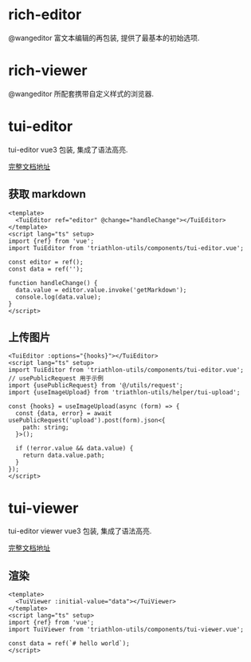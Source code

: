 # rich-editor

@wangeditor 富文本编辑的再包装, 提供了最基本的初始选项.

# rich-viewer

@wangeditor 所配套携带自定义样式的浏览器.

# tui-editor

tui-editor vue3 包装, 集成了语法高亮.

[完整文档地址](https://github.com/nhn/tui.editor/blob/04d6f8cbacf8aa8b15f481633b7b3c6f96e435ee/apps/editor/README.md)

## 获取 markdown

```vue
<template>
  <TuiEditor ref="editor" @change="handleChange"></TuiEditor>
</template>
<script lang="ts" setup>
import {ref} from 'vue';
import TuiEditor from 'triathlon-utils/components/tui-editor.vue';

const editor = ref();
const data = ref('');

function handleChange() {
  data.value = editor.value.invoke('getMarkdown');
  console.log(data.value);
}
</script>
```

## 上传图片

```vue
<TuiEditor :options="{hooks}"></TuiEditor>
<script lang="ts" setup>
import TuiEditor from 'triathlon-utils/components/tui-editor.vue';
// usePublicRequest 用于示例
import {usePublicRequest} from '@/utils/request';
import {useImageUpload} from 'triathlon-utils/helper/tui-upload';

const {hooks} = useImageUpload(async (form) => {
  const {data, error} = await usePublicRequest('upload').post(form).json<{
    path: string;
  }>();

  if (!error.value && data.value) {
    return data.value.path;
  }
});
</script>
```

# tui-viewer

tui-editor viewer vue3 包装, 集成了语法高亮.

[完整文档地址](https://github.com/nhn/tui.editor/blob/04d6f8cbacf8aa8b15f481633b7b3c6f96e435ee/apps/editor/README.md)

## 渲染

```vue
<template>
  <TuiViewer :initial-value="data"></TuiViewer>
</template>
<script lang="ts" setup>
import {ref} from 'vue';
import TuiViewer from 'triathlon-utils/components/tui-viewer.vue';

const data = ref(`# hello world`);
</script>
```
